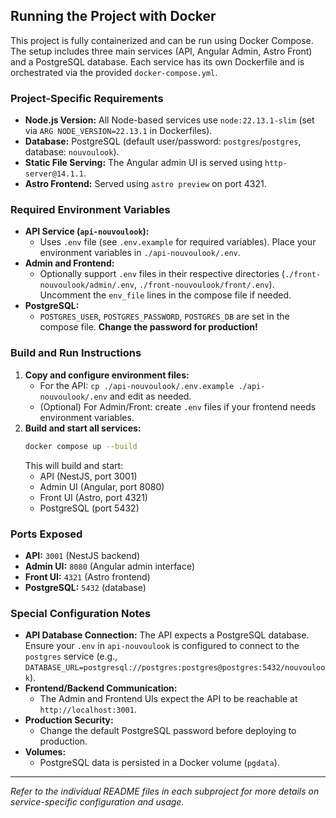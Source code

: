 ## Running the Project with Docker

This project is fully containerized and can be run using Docker Compose. The setup includes three main services (API, Angular Admin, Astro Front) and a PostgreSQL database. Each service has its own Dockerfile and is orchestrated via the provided `docker-compose.yml`.

### Project-Specific Requirements
- **Node.js Version:** All Node-based services use `node:22.13.1-slim` (set via `ARG NODE_VERSION=22.13.1` in Dockerfiles).
- **Database:** PostgreSQL (default user/password: `postgres`/`postgres`, database: `nouvoulook`).
- **Static File Serving:** The Angular admin UI is served using `http-server@14.1.1`.
- **Astro Frontend:** Served using `astro preview` on port 4321.

### Required Environment Variables
- **API Service (`api-nouvoulook`):**
  - Uses `.env` file (see `.env.example` for required variables). Place your environment variables in `./api-nouvoulook/.env`.
- **Admin and Frontend:**
  - Optionally support `.env` files in their respective directories (`./front-nouvoulook/admin/.env`, `./front-nouvoulook/front/.env`). Uncomment the `env_file` lines in the compose file if needed.
- **PostgreSQL:**
  - `POSTGRES_USER`, `POSTGRES_PASSWORD`, `POSTGRES_DB` are set in the compose file. **Change the password for production!**

### Build and Run Instructions
1. **Copy and configure environment files:**
   - For the API: `cp ./api-nouvoulook/.env.example ./api-nouvoulook/.env` and edit as needed.
   - (Optional) For Admin/Front: create `.env` files if your frontend needs environment variables.
2. **Build and start all services:**
   ```sh
   docker compose up --build
   ```
   This will build and start:
   - API (NestJS, port 3001)
   - Admin UI (Angular, port 8080)
   - Front UI (Astro, port 4321)
   - PostgreSQL (port 5432)

### Ports Exposed
- **API:** `3001` (NestJS backend)
- **Admin UI:** `8080` (Angular admin interface)
- **Front UI:** `4321` (Astro frontend)
- **PostgreSQL:** `5432` (database)

### Special Configuration Notes
- **API Database Connection:** The API expects a PostgreSQL database. Ensure your `.env` in `api-nouvoulook` is configured to connect to the `postgres` service (e.g., `DATABASE_URL=postgresql://postgres:postgres@postgres:5432/nouvoulook`).
- **Frontend/Backend Communication:**
  - The Admin and Frontend UIs expect the API to be reachable at `http://localhost:3001`.
- **Production Security:**
  - Change the default PostgreSQL password before deploying to production.
- **Volumes:**
  - PostgreSQL data is persisted in a Docker volume (`pgdata`).

---

_Refer to the individual README files in each subproject for more details on service-specific configuration and usage._
